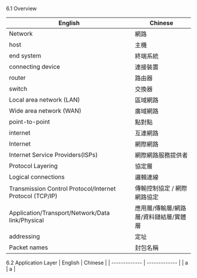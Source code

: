 6.1 Overview

| English  | Chinese |
| ------------- | ------------- |
| Network  | 網路  |
| host  | 主機  |
| end system | 終端系統  |
| connecting device  | 連接裝置  |
| router  | 路由器  |
| switch  | 交換器  |
| Local area network (LAN)  | 區域網路  |
| Wide area network (WAN)  | 廣域網路  |
| point-to-point  | 點對點  |
| internet  | 互連網路  |
| Internet  | 網際網路  |
| Internet Service Providers(ISPs)  | 網際網路服務提供者  |
| Protocol Layering  | 協定層  |
| Logical connections  | 邏輯連線  |
| Transmission Control Protocol/Internet Protocol (TCP/IP)  | 傳輸控制協定 / 網際網路協定  |
| Application/Transport/Network/Data link/Physical  | 應用層/傳輸層/網路層/資料鏈結層/實體層  |
| addressing  | 定址  |
| Packet names  | 封包名稱 |

6.2 Application Layer
| English  | Chinese |
| ------------- | ------------- |
| a  |  a |


